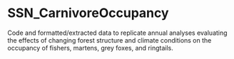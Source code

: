 # SSN_CarnivoreOccupancy

Code and formatted/extracted data to replicate annual analyses evaluating the effects of changing forest structure and climate conditions on the occupancy of fishers, martens, grey foxes, and ringtails.
